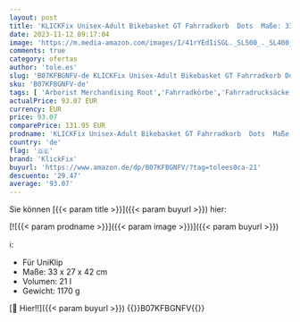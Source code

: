 ```yaml
---
layout: post
title: 'KLICKFix Unisex-Adult Bikebasket GT Fahrradkorb  Dots  Maße: 33 x 27 x 42 cm'
date: 2023-11-12 09:17:04
image: 'https://m.media-amazon.com/images/I/41rYEdIiSGL._SL500_._SL400_.jpg'
comments: true
category: ofertas
author: 'tole.es'
slug: 'B07KFBGNFV-de KLICKFix Unisex-Adult Bikebasket GT Fahrradkorb Dots Maße:...'
sku: 'B07KFBGNFV-de'
tags: [ 'Arborist Merchandising Root','Fahrradkörbe','Fahrradrucksäcke, -taschen & -körbe','Fahrradzubehör','Radsport','Self Service','Special Features Stores','Sport','Sport & Freizeit','Sportausrüstung & -bekleidung','Sports-Promotions','ef3a019d-6628-41d5-b303-291126686917_0','ef3a019d-6628-41d5-b303-291126686917_7401','klickfix','🇩🇪', ]
actualPrice: 93.07 EUR
currency: EUR
price: 93.07
comparePrice: 131.95 EUR
prodname: 'KLICKFix Unisex-Adult Bikebasket GT Fahrradkorb  Dots  Maße: 33 x 27 x 42 cm'
country: 'de'
flag: '🇩🇪'
brand: 'KlickFix'
buyurl: 'https://www.amazon.de/dp/B07KFBGNFV/?tag=tolees0ca-21'
descuento: '29.47'
average: '93.07'
---
```


Sie können [{{< param title >}}]({{< param buyurl >}}) hier:

[![{{< param prodname >}}]({{< param image >}})]({{< param buyurl >}})

ℹ️:

- Für UniKlip
- Maße: 33 x 27 x 42 cm
- Volumen: 21 l
- Gewicht: 1170 g

[🛒 Hier!!]({{< param buyurl >}})
{{<world>}}B07KFBGNFV{{</world>}}
